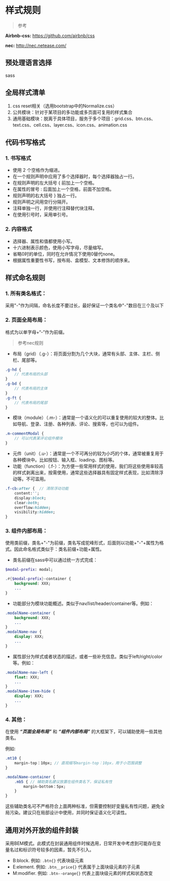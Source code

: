 # 样式规则

> 参考

**Airbnb-css:** <https://github.com/airbnb/css>

**nec:** <http://nec.netease.com/>

## 预处理语言选择
sass
## 全局样式清单

1. css reset相关（选用bootstrap中的Normalize.css）
2. 公共模块：针对于某项目的多功能或多页面可复用的样式集合
3. 通用基础模块：脱离于具体项目，服务于多个项目：grid.css、btn.css、text.css、cell.css、layer.css、icon.css、animation.css

## 代码书写格式

### 1. 书写格式
* 使用 2 个空格作为缩进。
* 在一个规则声明中应用了多个选择器时，每个选择器独占一行。
* 在规则声明的左大括号 { 前加上一个空格。
* 在属性的冒号 : 后面加上一个空格，前面不加空格。
* 规则声明的右大括号 } 独占一行。
* 规则声明之间用空行分隔开。
* 注释单独一行，并使用行注释替代块注释。
* 在使用引号时，采用单引号。

### 2. 内容格式
* 选择器、属性和值都使用小写。
* 十六进制表示颜色，使用小写字母，尽量缩写。
* 省略0时的单位，同时在允许情况下使用0替代none。
* 根据属性重要性书写，按布局、盒模型、文本修饰的顺序来。

## 样式命名规则

### 1. 所有类名格式：
采用"-"作为间隔，命名长度不要过长，最好保证一个类名中"-"数目在三个及以下

### 2. 页面全局布局：
格式为以单字母+“-”作为前缀。
> 参考nec规则
* 布局（grid）（.g-）：将页面分割为几个大块，通常有头部、主体、主栏、侧栏、尾部等。
``` sass
.g-hd {
    // 代表布局的头部
}
.g-bd {
    // 代表布局的主体
}
.g-ft {
    // 代表布局的尾部
}
```
* 模块（module）（.m-）：通常是一个语义化的可以重复使用的较大的整体。比如导航、登录、注册、各种列表、评论、搜索等，也可以为组件。
``` sass
.m-commentModal {
    // 可以代表某评论组件模块
}
```
* 元件（unit）（.u-）：通常是一个不可再分的较为小巧的个体，通常被重复用于各种模块中。比如按钮、输入框、loading、图标等。
* 功能（function）（.f-）：为方便一些常用样式的使用，我们将这些使用率较高的样式剥离出来，按需使用，通常这些选择器具有固定样式表现，比如清除浮动等。不可滥用。
``` sass
.f-cb:after {  // 清除浮动功能
    content:'';
    display:block;
    clear:both;
    overflow:hidden;
    visibility:hidden;
}
```

### 3. 组件内部布局：
使用类前缀，类名+"-"为前缀，类名写成驼峰形式，后面则以功能+"-"+属性为格式。因此命名格式类似于：类名前缀+功能+属性。
	
* 类名前缀在sass中可以通过统一方式完成：
``` sass
$modal-prefix: modal;

.#{$modal-prefix}-container {
    background: XXX;
    ... 
}
```

* 功能部分为模块功能概述。类似于nav/list/header/container等。例如：
``` sass
.modalName-container {
    background: XXX;
    ...
}
.modalName-nav {
    display: XXX;
    ...
}
```
* 属性部分为样式或者状态的描述，或者一些补充信息。类似于left/right/color等。例如：
``` sass
.modalName-nav-left {
    float: XXX;
    ...
}
.modalName-item-hide {
    display: XXX;
    ...
}
```

### 4. 其他：　

在使用 ***“页面全局布局”*** 和 ***“组件内部布局”*** 的大框架下，可以辅助使用一些其他类名。

例如:
``` sass
.mt10 {
    margin-top：10px; // 直观缩写margin-top：10px，用于小范围调整
}
```
``` sass
.modalName-container {
    .mb5 { // 辅助类名建议放置在组件类名下，保证私有性
        margin-bottom：5px;    
    }
}
``` 

这些辅助类名可不严格符合上面两种标准，但需要控制好变量私有性问题，避免全局污染。建议只在局部设计中使用，并同时保证语义化可读性。

## 通用对外开放的组件封装
采用BEM模式。此模式在封装通用组件时候选用，日常开发中考虑到可能存在变量名过和标识符号较多的因素，暂先不引入。
* B:block. 例如: `.btn{}` 代表块级元素
* E:element. 例如: `.btn__price{}` 代表属于上面块级元素的子元素
* M:modifier. 例如: `.btn--orange{}` 代表上面块级元素的样式和状态改变
